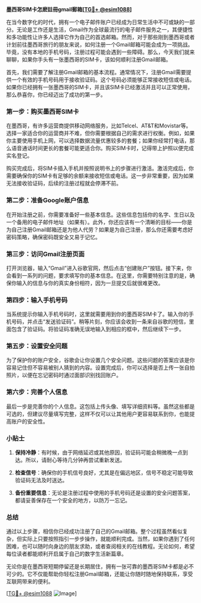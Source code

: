 **墨西哥SIM卡怎麽註冊gmail郵箱[[TG💪+ @esim1088](https://t.me/s/esim1088)]**

在当今数字化的时代，拥有一个电子邮件账户已经成为日常生活中不可或缺的一部分。无论是工作还是生活，Gmail作为全球最流行的电子邮件服务之一，其便捷性和多功能性让许多人选择它作为自己的首选邮箱。然而，对于那些刚到墨西哥或者计划前往墨西哥旅行的朋友来说，如何注册一个Gmail邮箱可能会成为一项挑战。毕竟，没有本地的手机号码，注册过程可能会遇到一些障碍。那么，今天我们就来聊聊，如果你手头有一张墨西哥的SIM卡，该如何顺利注册Gmail邮箱。

首先，我们需要了解注册Gmail邮箱的基本流程。通常情况下，注册Gmail需要提供一个有效的手机号码用于接收验证码。这个号码必须能够正常接收短信或电话。如果你已经拥有一张墨西哥的SIM卡，并且该SIM卡已经激活并且可以正常使用，那么恭喜你，你已经迈出了成功的第一步。

### 第一步：购买墨西哥SIM卡

在墨西哥，有许多运营商提供移动网络服务，比如Telcel、AT&T和Movistar等。选择一家适合你的运营商并不难，但你需要根据自己的需求进行权衡。例如，如果你主要使用手机上网，可以选择数据流量优惠较多的套餐；如果你经常打电话，那么语音通话时间更长的套餐可能更适合你。购买SIM卡时，记得带上护照以便完成实名登记。

购买完成后，将SIM卡插入手机并按照说明书上的步骤进行激活。激活完成后，你需要确保你的SIM卡有足够的余额来接收短信或电话。这一步非常重要，因为如果无法接收验证码，后续的注册过程就会停滞不前。

### 第二步：准备Google账户信息

在开始注册之前，你需要准备好一些基本信息。这些信息包括你的名字、生日以及一个备用的电子邮件地址（如果有）。此外，你还应该有一个清晰的目标——你是为自己注册Gmail邮箱还是为他人代劳？如果是为自己注册，那么你还需要考虑好密码策略，确保密码既安全又易于记忆。

### 第三步：访问Gmail注册页面

打开浏览器，输入“Gmail”进入谷歌官网，然后点击“创建账户”按钮。接下来，你会看到一系列的问题，要求填写你的基本信息。在这里，你需要特别注意的是，确保你输入的信息与你的真实身份相符，因为一旦提交后就很难更改。

### 第四步：输入手机号码

当系统提示你输入手机号码时，这里就需要用到你的墨西哥SIM卡了。输入你的手机号码，并点击“发送验证码”。稍等片刻，你应该会收到一条来自谷歌的短信，里面包含了验证码。将验证码准确无误地输入到相应的框中，然后继续下一步。

### 第五步：设置安全问题

为了保护你的账户安全，谷歌会让你设置几个安全问题。这些问题的答案应该是你容易记住但不容易被别人猜到的内容。设置完成后，你可以选择是否上传一张自拍照片，以便在忘记密码时通过面部识别找回账户。

### 第六步：完善个人信息

最后一步是完善你的个人信息。这包括上传头像、填写详细资料等。虽然这些都是可选的，但建议尽量填写完整，这样不仅可以让其他用户更容易联系到你，也能提高账户的安全性。

### 小贴士

1. **保持冷静**：有时候，由于网络延迟或其他原因，验证码可能会稍微晚一点到达。所以，请耐心等待几分钟再尝试重新发送。
   
2. **检查信号**：确保你的手机信号良好，尤其是在偏远地区，信号不稳定可能导致验证码无法及时送达。

3. **备份重要信息**：无论是注册过程中使用的手机号码还是设置的安全问题答案，都请妥善保存在一个安全的地方，以防万一忘记。

### 总结

通过以上步骤，相信你已经成功注册了自己的Gmail邮箱。整个过程虽然看似复杂，但实际上只要按照指引一步步操作，就能顺利完成。当然，如果你遇到了任何困难，也可以随时向身边的朋友求助，或者查阅相关的在线教程。无论如何，希望每位读者都能顺利开启属于自己的数字生活新篇章。

无论你是在墨西哥短期停留还是长期居住，拥有一张可靠的墨西哥SIM卡都是必不可少的。它不仅能帮助你轻松注册Gmail邮箱，还能让你随时随地保持联系，享受互联网带来的便利。

[[TG💪+ @esim1088](https://t.me/s/esim1088) ![Image](https://i.postimg.cc/4NQfJmqS/Snipaste-2025-05-13-00-14-12.png)]